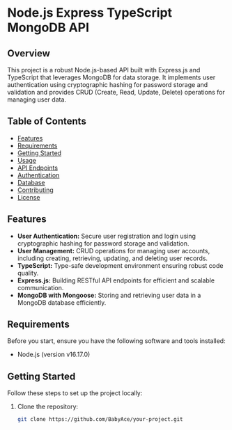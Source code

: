 # Node.js Express TypeScript MongoDB API

## Overview

This project is a robust Node.js-based API built with Express.js and TypeScript that leverages MongoDB for data storage. It implements user authentication using cryptographic hashing for password storage and validation and provides CRUD (Create, Read, Update, Delete) operations for managing user data.

## Table of Contents

- [Features](#features)
- [Requirements](#requirements)
- [Getting Started](#getting-started)
- [Usage](#usage)
- [API Endpoints](#api-endpoints)
- [Authentication](#authentication)
- [Database](#database)
- [Contributing](#contributing)
- [License](#license)

## Features

- **User Authentication:** Secure user registration and login using cryptographic hashing for password storage and validation.
- **User Management:** CRUD operations for managing user accounts, including creating, retrieving, updating, and deleting user records.
- **TypeScript:** Type-safe development environment ensuring robust code quality.
- **Express.js:** Building RESTful API endpoints for efficient and scalable communication.
- **MongoDB with Mongoose:** Storing and retrieving user data in a MongoDB database efficiently.

## Requirements

Before you start, ensure you have the following software and tools installed:

- Node.js (version v16.17.0)

## Getting Started

Follow these steps to set up the project locally:

1. Clone the repository:

   ```bash
   git clone https://github.com/BabyAce/your-project.git
